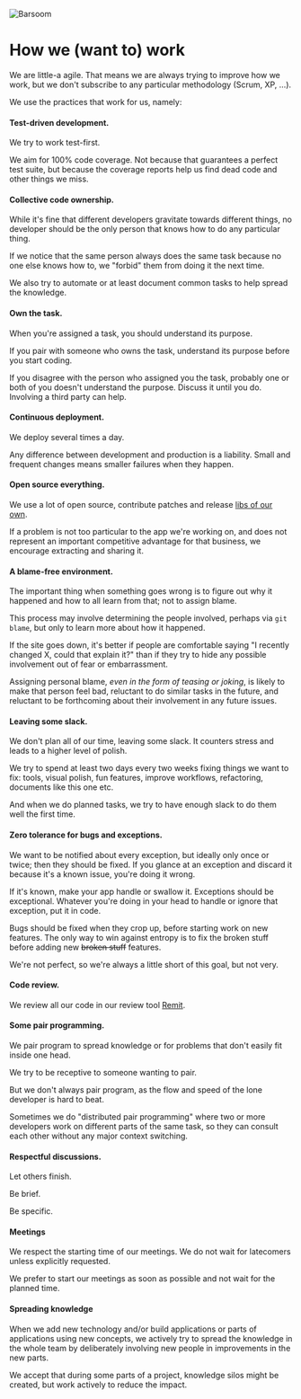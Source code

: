 ![Barsoom](http://barsoom.se/barsoom.png)

# How we (want to) work

We are little-a agile. That means we are always trying to improve how we work, but we don't subscribe to any particular methodology (Scrum, XP, …).

We use the practices that work for us, namely:

#### Test-driven development.

We try to work test-first.

We aim for 100% code coverage. Not because that guarantees a perfect test suite, but because the coverage reports help us find dead code and other things we miss.

#### Collective code ownership.

While it's fine that different developers gravitate towards different things, no developer should be the only person that knows how to do any particular thing.

If we notice that the same person always does the same task because no one else knows how to, we "forbid" them from doing it the next time.

We also try to automate or at least document common tasks to help spread the knowledge.

#### Own the task.

When you're assigned a task, you should understand its purpose.

If you pair with someone who owns the task, understand its purpose before you start coding.

If you disagree with the person who assigned you the task, probably one or both of you doesn't understand the purpose. Discuss it until you do. Involving a third party can help.

#### Continuous deployment.

We deploy several times a day.

Any difference between development and production is a liability. Small and frequent changes means smaller failures when they happen.

#### Open source everything.

We use a lot of open source, contribute patches and release [libs of our own](http://github.com/barsoom).

If a problem is not too particular to the app we're working on, and does not represent an important competitive advantage for that business, we encourage extracting and sharing it.

#### A blame-free environment.

The important thing when something goes wrong is to figure out why it happened and how to all learn from that; not to assign blame.

This process may involve determining the people involved, perhaps via `git blame`, but only to learn more about how it happened.

If the site goes down, it's better if people are comfortable saying "I recently changed X, could that explain it?" than if they try to hide any possible involvement out of fear or embarrassment.

Assigning personal blame, *even in the form of teasing or joking*, is likely to make that person feel bad, reluctant to do similar tasks in the future, and reluctant to be forthcoming about their involvement in any future issues.

#### Leaving some slack.

We don't plan all of our time, leaving some slack. It counters stress and leads to a higher level of polish.

We try to spend at least two days every two weeks fixing things we want to fix: tools, visual polish, fun features, improve workflows, refactoring, documents like this one etc.

And when we do planned tasks, we try to have enough slack to do them well the first time.

#### Zero tolerance for bugs and exceptions.

We want to be notified about every exception, but ideally only once or twice; then they should be fixed. If you glance at an exception and discard it because it's a known issue, you're doing it wrong.

If it's known, make your app handle or swallow it. Exceptions should be exceptional. Whatever you're doing in your head to handle or ignore that exception, put it in code.

Bugs should be fixed when they crop up, before starting work on new features. The only way to win against entropy is to fix the broken stuff before adding new <strike>broken stuff</strike> features.

We're not perfect, so we're always a little short of this goal, but not very.

#### Code review.

We review all our code in our review tool [Remit](https://github.com/barsoom/ex-remit).

#### Some pair programming.

We pair program to spread knowledge or for problems that don't easily fit inside one head.

We try to be receptive to someone wanting to pair.

But we don't always pair program, as the flow and speed of the lone developer is hard to beat.

Sometimes we do "distributed pair programming" where two or more developers work on different parts of the same task, so they can consult each other without any major context switching.

#### Respectful discussions.

Let others finish.

Be brief.

Be specific.

#### Meetings

We respect the starting time of our meetings. We do not wait for latecomers unless explicitly requested.

We prefer to start our meetings as soon as possible and not wait for the planned time.

#### Spreading knowledge

When we add new technology and/or build applications or parts of applications using new concepts, we actively try to spread the knowledge in the whole team by deliberately involving new people in improvements in the new parts.

We accept that during some parts of a project, knowledge silos might be created, but work actively to reduce the impact.
